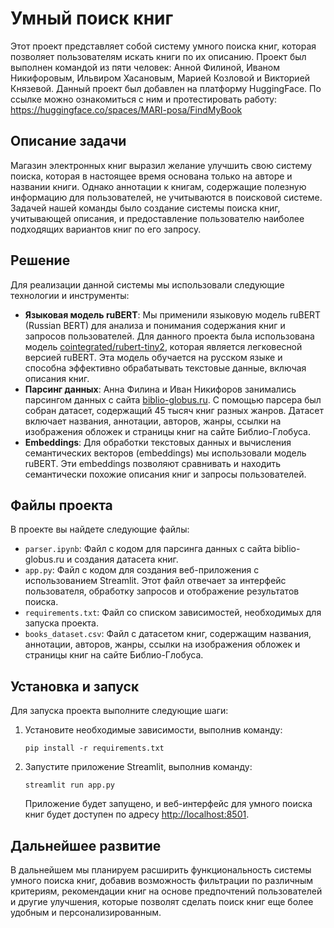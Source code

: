 # Умный поиск книг
Этот проект представляет собой систему умного поиска книг, которая позволяет пользователям искать книги по их описанию. Проект был выполнен командой из пяти человек: Анной Филиной, Иваном Никифоровым, Ильвиром Хасановым, Марией Козловой и Викторией Князевой.
Данный проект был добавлен на платформу HuggingFace. По ссылке можно ознакомиться с ним и протестировать работу: https://huggingface.co/spaces/MARI-posa/FindMyBook
## Описание задачи
Магазин электронных книг выразил желание улучшить свою систему поиска, которая в настоящее время основана только на авторе и названии книги. Однако аннотации к книгам, содержащие полезную информацию для пользователей, не учитываются в поисковой системе. Задачей нашей команды было создание системы поиска книг, учитывающей описания, и предоставление пользователю наиболее подходящих вариантов книг по его запросу.
## Решение
Для реализации данной системы мы использовали следующие технологии и инструменты:
- **Языковая модель ruBERT**: Мы применили языковую модель ruBERT (Russian BERT) для анализа и понимания содержания книг и запросов пользователей. Для данного проекта была использована модель [cointegrated/rubert-tiny2](https://huggingface.co/cointegrated/rubert-tiny2), которая является легковесной версией ruBERT. Эта модель обучается на русском языке и способна эффективно обрабатывать текстовые данные, включая описания книг.
- **Парсинг данных**: Анна Филина и Иван Никифоров занимались парсингом данных с сайта [biblio-globus.ru](https://www.biblio-globus.ru). С помощью парсера был собран датасет, содержащий 45 тысяч книг разных жанров. Датасет включает названия, аннотации, авторов, жанры, ссылки на изображения обложек и страницы книг на сайте Библио-Глобуса.
- **Embeddings**: Для обработки текстовых данных и вычисления семантических векторов (embeddings) мы использовали модель ruBERT. Эти embeddings позволяют сравнивать и находить семантически похожие описания книг и запросы пользователей.
## Файлы проекта
В проекте вы найдете следующие файлы:
- `parser.ipynb`: Файл с кодом для парсинга данных с сайта biblio-globus.ru и создания датасета книг.
- `app.py`: Файл с кодом для создания веб-приложения с использованием Streamlit. Этот файл отвечает за интерфейс пользователя, обработку запросов и отображение результатов поиска.
- `requirements.txt`: Файл со списком зависимостей, необходимых для запуска проекта.
- `books_dataset.csv`: Файл с датасетом книг, содержащим названия, аннотации, авторов, жанры, ссылки на изображения обложек и страницы книг на сайте Библио-Глобуса.
## Установка и запуск
Для запуска проекта выполните следующие шаги:
1. Установите необходимые зависимости, выполнив команду:
   ```
   pip install -r requirements.txt
   ```
2. Запустите приложение Streamlit, выполнив команду:
   ```
   streamlit run app.py
   ```
   Приложение будет запущено, и веб-интерфейс для умного поиска книг будет доступен по адресу [http://localhost:8501](http://localhost:8501).
## Дальнейшее развитие
В дальнейшем мы планируем расширить функциональность системы умного поиска книг, добавив возможность фильтрации по различным критериям, рекомендации книг на основе предпочтений пользователей и другие улучшения, которые позволят сделать поиск книг еще более удобным и персонализированным.
